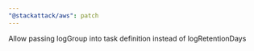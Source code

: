 ```yaml
---
"@stackattack/aws": patch
---
```


Allow passing logGroup into task definition instead of logRetentionDays
